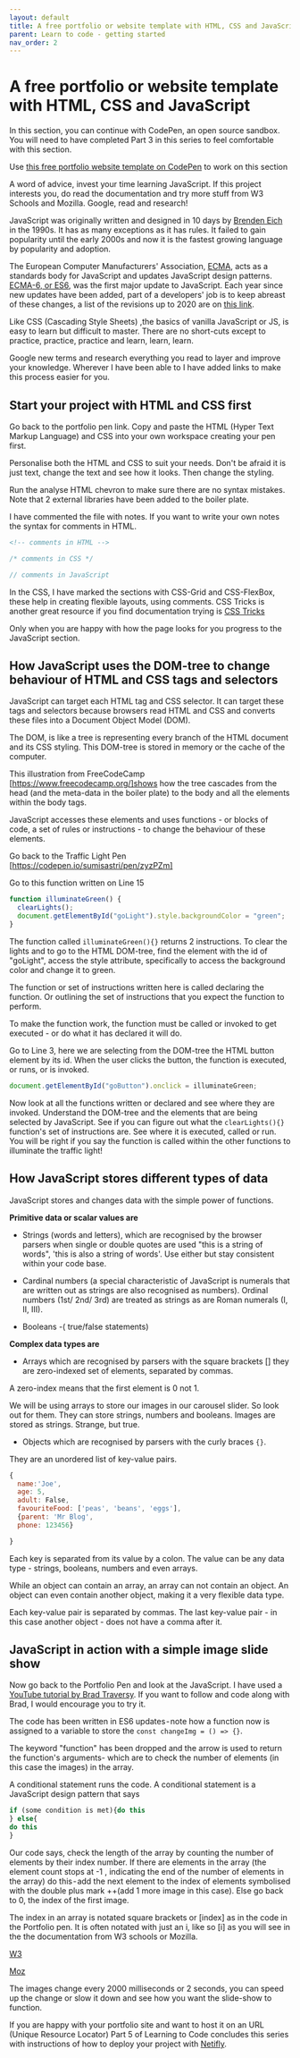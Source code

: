 ```yaml
---
layout: default
title: A free portfolio or website template with HTML, CSS and JavaScript
parent: Learn to code - getting started
nav_order: 2
---
```


# A free portfolio or website template with HTML, CSS and JavaScript

In this section, you can continue with CodePen, an open source sandbox. You will need to have completed Part 3 in this series to feel comfortable with this section.

Use [this free portfolio website template on CodePen](https://codepen.io/sumisastri/pen/oNBadVp) to work on this section

A word of advice, invest your time learning JavaScript. If this project interests you, do read the documentation and try more stuff from W3 Schools and Mozilla. Google, read and research!

JavaScript was originally written and designed in 10 days by [Brenden Eich](https://en.wikipedia.org/wiki/Brendan_Eich) in the 1990s. It has as many exceptions as it has rules. It failed to gain popularity until the early 2000s and now it is the fastest growing language by popularity and adoption.

The European Computer Manufacturers' Association, [ECMA](https://en.wikipedia.org/wiki/Ecma_International), acts as a standards body for JavaScript and updates JavaScript design patterns. [ECMA-6, or ES6](https://www.w3schools.com/Js/js_es6.asp), was the first major update to JavaScript. Each year since new updates have been added, part of a developers' job is to keep abreast of these changes, a list of the revisions up to 2020 are on [this link](https://en.wikipedia.org/wiki/ECMAScript).

Like CSS (Cascading Style Sheets) ,the basics of vanilla JavaScript or JS, is easy to learn but difficult to master. There are no short-cuts except to practice, practice, practice and learn, learn, learn.

Google new terms and research everything you read to layer and improve your knowledge. Wherever I have been able to I have added links to make this process easier for you.

## Start your project with HTML and CSS first

Go back to the portfolio pen link. Copy and paste the HTML (Hyper Text Markup Language) and CSS into your own workspace creating your pen first.

Personalise both the HTML and CSS to suit your needs. Don't be afraid it is just text, change the text and see how it looks. Then change the styling.

Run the analyse HTML chevron to make sure there are no syntax mistakes. Note that 2 external libraries have been added to the boiler plate.

I have commented the file with notes. If you want to write your own notes the syntax for comments in HTML.

```HTML
<!-- comments in HTML -->
```

```CSS
/* comments in CSS */
```

```JavaScript
// comments in JavaScript
```

In the CSS, I have marked the sections with CSS-Grid and CSS-FlexBox, these help in creating flexible layouts, using comments. CSS Tricks is another great resource if you find documentation trying is [CSS Tricks](https://css-tricks.com/)

Only when you are happy with how the page looks for you progress to the JavaScript section.

## How JavaScript uses the DOM-tree to change behaviour of HTML and CSS tags and selectors

JavaScript can target each HTML tag and CSS selector. It can target these tags and selectors because browsers read HTML and CSS and converts these files into a Document Object Model (DOM).

The DOM, is like a tree is representing every branch of the HTML document and its CSS styling. This DOM-tree is stored in memory or the cache of the computer.

This illustration from FreeCodeCamp [https://www.freecodecamp.org/]shows how the tree cascades from the head (and the meta-data in the boiler plate) to the body and all the elements within the body tags.

JavaScript accesses these elements and uses functions - or blocks of code, a set of rules or instructions - to change the behaviour of these elements.

Go back to the Traffic Light Pen [https://codepen.io/sumisastri/pen/zyzPZm]

Go to this function written on Line 15

```JavaScript
function illuminateGreen() {
  clearLights();
  document.getElementById("goLight").style.backgroundColor = "green";
}
```

The function called `illuminateGreen(){}` returns 2 instructions. To clear the lights and to go to the HTML DOM-tree, find the element with the id of "goLight", access the style attribute, specifically to access the background color and change it to green.

The function or set of instructions written here is called declaring the function. Or outlining the set of instructions that you expect the function to perform.

To make the function work, the function must be called or invoked to get executed - or do what it has declared it will do.

Go to Line 3, here we are selecting from the DOM-tree the HTML button element by its id. When the user clicks the button, the function is executed, or runs, or is invoked.

```JavaScript
document.getElementById("goButton").onclick = illuminateGreen;
```

Now look at all the functions written or declared and see where they are invoked. Understand the DOM-tree and the elements that are being selected by JavaScript. See if you can figure out what the `clearLights(){}` function's set of instructions are. See where it is executed, called or run. You will be right if you say the function is called within the other functions to illuminate the traffic light!

## How JavaScript stores different types of data

JavaScript stores and changes data with the simple power of functions.

**Primitive data or scalar values are**

- Strings (words and letters), which are recognised by the browser parsers when single or double quotes are used "this is a string of words", 'this is also a string of words'. Use either but stay consistent within your code base.

- Cardinal numbers (a special characteristic of JavaScript is numerals that are written out as strings are also recognised as numbers). Ordinal numbers (1st/ 2nd/ 3rd) are treated as strings as are Roman numerals (I, II, III).

- Booleans -( true/false statements)

**Complex data types are**

- Arrays which are recognised by parsers with the square brackets [] they are zero-indexed set of elements, separated by commas.

A zero-index means that the first element is 0 not 1.

We will be using arrays to store our images in our carousel slider. So look out for them. They can store strings, numbers and booleans. Images are stored as strings. Strange, but true.

- Objects which are recognised by parsers with the curly braces `{}`.

They are an unordered list of key-value pairs.

```JavaScript
{
  name:'Joe',
  age: 5,
  adult: False,
  favouriteFood: ['peas', 'beans', 'eggs'],
  {parent: 'Mr Blog',
  phone: 123456}

}
```

Each key is separated from its value by a colon. The value can be any data type - strings, booleans, numbers and even arrays.

While an object can contain an array, an array can not contain an object. An object can even contain another object, making it a very flexible data type.

Each key-value pair is separated by commas. The last key-value pair - in this case another object - does not have a comma after it.

## JavaScript in action with a simple image slide show

Now go back to the Portfolio Pen and look at the JavaScript. I have used a [YouTube tutorial by Brad Traversy](https://www.youtube.com/watch?v=4YQ4svkETS0). If you want to follow and code along with Brad, I would encourage you to try it.

The code has been written in ES6 updates - note how a function now is assigned to a variable to store the `const changeImg = () => {}`.

The keyword "function" has been dropped and the arrow is used to return the function's arguments- which are to check the number of elements (in this case the images) in the array.

A conditional statement runs the code. A conditional statement is a JavaScript design pattern that says

```JavaScript
if (some condition is met){do this
} else{
do this
}
```

Our code says, check the length of the array by counting the number of elements by their index number. If there are elements in the array (the element count stops at -1 , indicating the end of the number of elements in the array) do this - add the next element to the index of elements symbolised with the double plus mark ++(add 1 more image in this case). Else go back to 0, the index of the first image.

The index in an array is notated square brackets or [index] as in the code in the Portfolio pen. It is often notated with just an i, like so [i] as you will see in the the documentation from W3 schools or Mozilla.

[W3](https://www.w3schools.com/js/js_if_else.asp)

[Moz](https://developer.mozilla.org/en-US/docs/Web/JavaScript/Reference/Operators/Conditional_Operator)

The images change every 2000 milliseconds or 2 seconds, you can speed up the change or slow it down and see how you want the slide-show to function.

If you are happy with your portfolio site and want to host it on an URL (Unique Resource Locator) Part 5 of Learning to Code concludes this series with instructions of how to deploy your project with [Netifly](https://www.netlify.com/).
